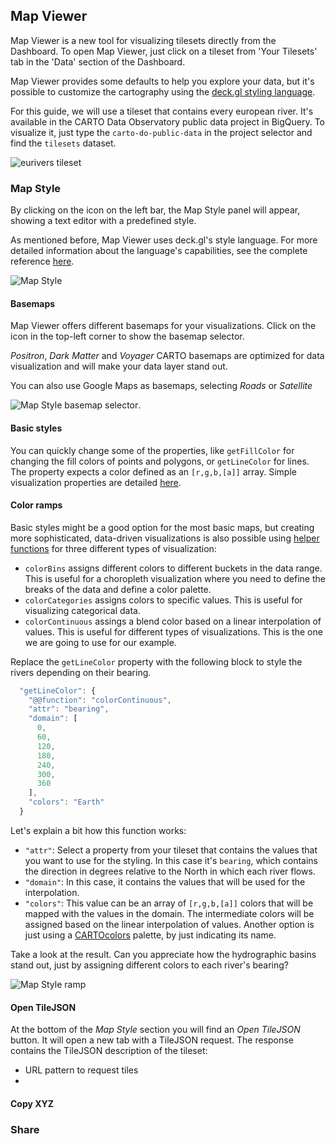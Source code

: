 ## Map Viewer

Map Viewer is a new tool for visualizing tilesets directly from the Dashboard. To open Map Viewer, just click on a tileset from 'Your Tilesets' tab in the 'Data' section of the Dashboard. 

Map Viewer provides some defaults to help you explore your data, but it's possible to customize the cartography using the [deck.gl styling language](../../../deck-gl/guides/style-language).

For this guide, we will use a tileset that contains every european river. It's available in the CARTO Data Observatory public data project in BigQuery. To visualize it, just type the `carto-do-public-data` in the project selector and find the `tilesets` dataset.

![eurivers tileset](/img/bq-spatial-extension/tiler/guides-eurivers.png)

### Map Style

By clicking on the icon on the left bar, the Map Style panel will appear, showing a text editor with a predefined style.

As mentioned before, Map Viewer uses deck.gl's style language. For more detailed information about the language's capabilities, see the complete reference [here](../../../deck-gl/guides/style-language/#api-reference).

![Map Style](/img/bq-spatial-extension/tiler/guides-mapstyle.png)

#### Basemaps

Map Viewer offers different basemaps for your visualizations. Click on the icon in the top-left corner to show the basemap selector. 

*Positron*, *Dark Matter* and *Voyager* CARTO basemaps are optimized for data visualization and will make your data layer stand out. 

You can also use Google Maps as basemaps, selecting *Roads* or *Satellite*

![Map Style basemap selector](/img/bq-spatial-extension/tiler/guides-basemap-selector.png).

#### Basic styles

You can quickly change some of the properties, like `getFillColor` for changing the fill colors of points and polygons, or `getLineColor` for lines. The property expects a color defined as an `[r,g,b,[a]]` array. Simple visualization properties are detailed [here](../../../deck-gl/guides/style-language/#layers-basic-properties).

#### Color ramps

Basic styles might be a good option for the most basic maps, but creating more sophisticated, data-driven visualizations is also possible using [helper functions](../../../deck-gl/guides/style-language/#creating-advanced-visualizations) for three different types of visualization: 

* `colorBins` assigns different colors to different buckets in the data range. This is useful for a choropleth visualization where you need to define the breaks of the data and define a color palette.
* `colorCategories` assigns colors to specific values. This is useful for visualizing categorical data.
* `colorContinuous` assings a blend color based on a linear interpolation of values. This is useful for different types of visualizations. This is the one we are going to use for our example.

Replace the `getLineColor` property with the following block to style the rivers depending on their bearing. 

```javascript
  "getLineColor": {
    "@@function": "colorContinuous",
    "attr": "bearing",
    "domain": [
      0,
      60,
      120,
      180,
      240,
      300,
      360
    ],
    "colors": "Earth"
  }
```

Let's explain a bit how this function works:

* `"attr"`: Select a property from your tileset that contains the values that you want to use for the styling. In this case it's `bearing`, which contains the direction in degrees relative to the North in which each river flows. 
* `"domain"`: In this case, it contains the values that will be used for the interpolation. 
* `"colors"`: This value can be an array of `[r,g,b,[a]]` colors that will be mapped with the values in the domain. The intermediate colors will be assigned based on the linear interpolation of values.
Another option is just using a [CARTOcolors](https://carto.com/carto-colors) palette, by just indicating its name.

Take a look at the result. Can you appreciate how the hydrographic basins stand out, just by assigning different colors to each river's bearing?  

![Map Style ramp](/img/bq-spatial-extension/tiler/guides-ramp.png)


#### Open TileJSON

At the bottom of the _Map Style_ section you will find an _Open TileJSON_ button. It will open a new tab with a TileJSON request. The response contains the TileJSON description of the tileset: 
* URL pattern to request tiles
* 

#### Copy XYZ

### Share

